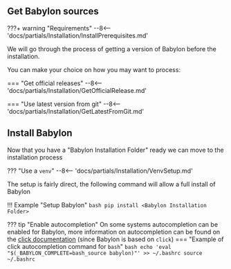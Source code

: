 ## Get Babylon sources

???+ warning "Requirements"
    --8<-- 'docs/partials/Installation/InstallPrerequisites.md'

We will go through the process of getting a version of Babylon before the installation.

You can make your choice on how you may want to process:

=== "Get official releases"
    --8<-- 'docs/partials/Installation/GetOfficialRelease.md'

=== "Use latest version from git"
    --8<-- 'docs/partials/Installation/GetLatestFromGit.md'

## Install Babylon

Now that you have a "Babylon Installation Folder" ready we can move to the installation process

??? "Use a `venv`"
    --8<-- 'docs/partials/Installation/VenvSetup.md'

The setup is fairly direct, the following command will allow a full install of Babylon

!!! Example "Setup Babylon"
    ```bash
    pip install <Babylon Installation Folder>
    ```

??? tip "Enable autocompletion"
    On some systems autocompletion can be enabled for Babylon, more information on autocompletion can be found on the [click documentation](https://click.palletsprojects.com/en/8.1.x/shell-completion/) (since Babylon is based on `click`)
    === "Example of click autocompletion command for `bash`"
    ```bash
    echo 'eval "$(_BABYLON_COMPLETE=bash_source babylon)"' >> ~/.bashrc
    source ~/.bashrc
    ```